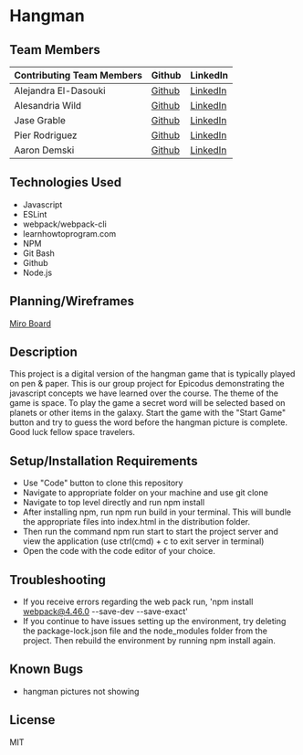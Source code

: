 # Hangman

## Team Members

| **Contributing Team Members** | **Github**                                        | **LinkedIn**                                                  |
| ----------------------------- | ------------------------------------------------- | ------------------------------------------------------------- |
| Alejandra El-Dasouki          | [Github](https://github.com/Alejandra-eldasouki)  | [LinkedIn](https://www.linkedin.com/in/alejandrael-dasouki/)  |
| Alesandria Wild               | [Github](https://github.com//Rigby-David)         | [LinkedIn](https://www.linkedin.com/in/jase-grable/)          |
| Jase Grable                   | [Github](https://github.com/JaseGrable)           | [LinkedIn](https://www.linkedin.com/in/kashitamang/)          |
| Pier Rodriguez                | [Github](https://github.com/pierknows1)           | [LinkedIn](https://www.linkedin.com/in/pier-rodriguez1/)      |
| Aaron Demski                  | [Github](https://github.com/ajdemski)             | [LinkedIn](https://www.linkedin.com/in/aaron-demski/)         |

## Technologies Used

- Javascript
- ESLint
- webpack/webpack-cli
- learnhowtoprogram.com
- NPM
- Git Bash
- Github
- Node.js

## Planning/Wireframes
[Miro Board](https://miro.com/app/board/uXjVM5F9VYw=/)

## Description

This project is a digital version of the hangman game that is typically played on pen & paper. This is our group project for Epicodus demonstrating the javascript concepts we have learned over the course. The theme of the game is space. To play the game a secret word will be selected based on planets or other items in the galaxy. Start the game with the "Start Game" button and try to guess the word before the hangman picture is complete. Good luck fellow space travelers.

## Setup/Installation Requirements

- Use "Code" button to clone this repository
- Navigate to appropriate folder on your machine and use git clone
- Navigate to top level directly and run npm install
- After installing npm, run npm run build in your terminal. This will bundle the appropriate files into index.html in the distribution folder.
- Then run the command npm run start to start the project server and view the application (use ctrl(cmd) + c to exit server in terminal)
- Open the code with the code editor of your choice.

## Troubleshooting

- If you receive errors regarding the web pack run, 'npm install webpack@4.46.0 --save-dev --save-exact'
- If you continue to have issues setting up the environment, try deleting the package-lock.json file and the node_modules folder from the project. Then rebuild the environment by running npm install again.

## Known Bugs

- hangman pictures not showing

## License

MIT
